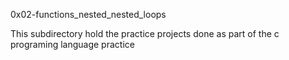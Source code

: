0x02-functions_nested_nested_loops

This subdirectory hold the practice projects done as part of the c programing language practice
